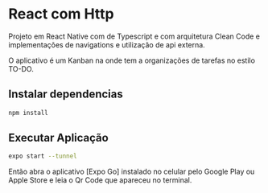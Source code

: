 # React com Http

Projeto em React Native com de Typescript e com arquitetura Clean Code e implementações de navigations e utilização de api externa.

O aplicativo é um Kanban na onde tem a organizações de tarefas no estilo TO-DO.


## Instalar dependencias

```sh
npm install
```

## Executar Aplicação

```sh
expo start --tunnel
```

Então abra o aplicativo [Expo Go] instalado no celular pelo Google Play ou Apple Store e leia o Qr Code que apareceu no terminal.
